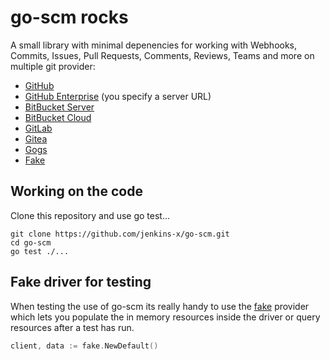 # go-scm rocks

A small library with minimal depenencies for working with Webhooks, Commits, Issues, Pull Requests, Comments, Reviews, Teams and more on multiple git provider:

* [GitHub](https://github.com/jenkins-x/go-scm/blob/master/scm/driver/github/github.go#L46)
* [GitHub Enterprise](https://github.com/jenkins-x/go-scm/blob/master/scm/driver/github/github.go#L19) (you specify a server URL)
* [BitBucket Server](https://github.com/jenkins-x/go-scm/blob/master/scm/driver/stash/stash.go#L24)
* [BitBucket Cloud](https://github.com/jenkins-x/go-scm/blob/master/scm/driver/bitbucket/bitbucket.go#L20)
* [GitLab](https://github.com/jenkins-x/go-scm/blob/master/scm/driver/gitlab/gitlab.go#L19)
* [Gitea](https://github.com/jenkins-x/go-scm/blob/master/scm/driver/gitea/gitea.go#L22)
* [Gogs](https://github.com/jenkins-x/go-scm/blob/master/scm/driver/gogs/gogs.go#L22)
* [Fake](https://github.com/jenkins-x/go-scm/blob/master/scm/driver/fake/fake.go)

## Working on the code

Clone this repository and use go test...

``` 
git clone https://github.com/jenkins-x/go-scm.git
cd go-scm
go test ./...
```

## Fake driver for testing

When testing the use of go-scm its really handy to use the [fake](https://github.com/jenkins-x/go-scm/blob/master/scm/driver/fake/fake.go) provider which lets you populate the in memory resources inside the driver or query resources after a test has run.

```go 
client, data := fake.NewDefault()
```    
